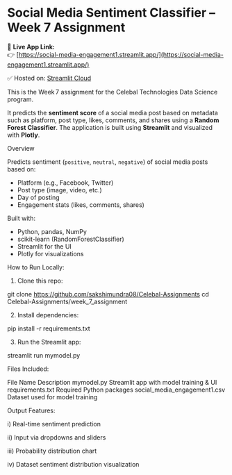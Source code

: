 # Social Media Sentiment Classifier – Week 7 Assignment

🚀 **Live App Link:**  
👉 [https://social-media-engagement1.streamlit.app/](https://social-media-engagement1.streamlit.app/)

✅ Hosted on: [Streamlit Cloud](https://streamlit.io/cloud)  

This is the Week 7 assignment for the Celebal Technologies Data Science program.

It predicts the **sentiment score** of a social media post based on metadata such as platform, post type, likes, comments, 
and shares using a **Random Forest Classifier**. The application is built using **Streamlit** and visualized with **Plotly**.



Overview

Predicts sentiment (`positive`, `neutral`, `negative`) of social media posts based on:
- Platform (e.g., Facebook, Twitter)
- Post type (image, video, etc.)
- Day of posting
- Engagement stats (likes, comments, shares)


Built with:

- Python, pandas, NumPy
- scikit-learn (RandomForestClassifier)
- Streamlit for the UI
- Plotly for visualizations


How to Run Locally:

1. Clone this repo:

git clone https://github.com/sakshimundra08/Celebal-Assignments
cd Celebal-Assignments/week_7_assignment

2. Install dependencies:

pip install -r requirements.txt

3. Run the Streamlit app:

streamlit run mymodel.py


Files Included:

File Name	                                 Description
mymodel.py	                               Streamlit app with model training & UI
requirements.txt	                         Required Python packages
social_media_engagement1.csv	             Dataset used for model training


Output Features:

i) Real-time sentiment prediction

ii) Input via dropdowns and sliders

iii) Probability distribution chart

iv) Dataset sentiment distribution visualization
